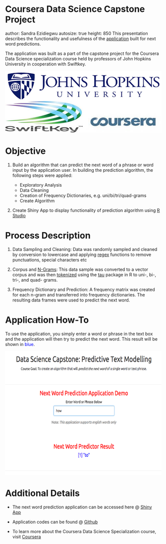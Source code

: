 Coursera Data Science Capstone Project
========================================================
author: Sandra Ezidiegwu
autosize: true
height: 850
This presentation describes the functionality and usefulness of the [application](https://sandraezidiegwu.shinyapps.io/DSC_PTM/) built for next word predictions. 

The application was built as a part of the capstone project for the Coursera Data Science specialization course held by professors of John Hopkins University in cooperation with Swiftkey.
<div align="center">
<img src="jhu_sc.jpg" width=700 height=200>
</div>

Objective
========================================================

1. Build an algorithm that can predict the next word of a phrase or word input by the application user. In building the prediction algorithm, the following steps were applied:
    - Exploratory Analysis
    - Data Cleaning
    - Creation of Frequency Dictionaries, e.g. uni/bi/tri/quad-grams
    - Create Algorithm
    
2. Create Shiny App to display functionality of prediction algorithm using [R Studio](https://www.rstudio.com/)

Process Description
========================================================

1. Data Sampling and Cleaning: Data was randomly sampled and cleaned by conversion to lowercase and applying [regex](https://stat.ethz.ch/R-manual/R-devel/library/base/html/regex.html) functions to remove punctuations, special characters etc

2. Corpus and [N-Grams](https://en.wikipedia.org/wiki/N-gram): This data sample was converted to a vector corpus and was then [tokenized](https://en.wikipedia.org/wiki/Tokenization_%28lexical_analysis%29) using the [tau](https://cran.r-project.org/web/packages/tau/index.html) package in R to uni-, bi-, tri-, and quad- grams.

3. Frequency Dictionary and Prediction: A frequency matrix was created for each n-gram and transferred into frequency dictionaries. The resulting data frames were used to predict the next word.

Application How-To
========================================================

To use the application, you simply enter a word or phrase in the text box and the application will then try to predict the next word. This result will be shown in <font color="blue">blue</font>.
<div align = "center">
<img src = "shiny_app.jpg" width = 600 height = 400>
</div>

Additional Details
=======================================================
- The next word prediction application can be accessed here @ [Shiny App](https://sandraezidiegwu.shinyapps.io/DSC_PTM/)

- Application codes can be found @ [Github](https://github.com/sandraezidiegwu/Capstone-Project)

- To learn more about the Coursera Data Science Specialization course, visit [Coursera](https://www.coursera.org/learn/data-science-project/home/welcome)
